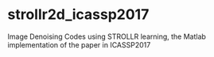 # strollr2d_icassp2017
Image Denoising Codes using STROLLR learning, the Matlab implementation of the paper in ICASSP2017
